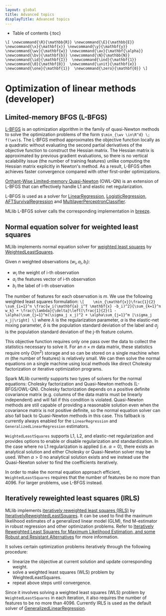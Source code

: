 ```yaml
---
layout: global
title: Advanced topics
displayTitle: Advanced topics
---
```


* Table of contents
{:toc}

`\[
\newcommand{\R}{\mathbb{R}}
\newcommand{\E}{\mathbb{E}} 
\newcommand{\x}{\mathbf{x}}
\newcommand{\y}{\mathbf{y}}
\newcommand{\wv}{\mathbf{w}}
\newcommand{\av}{\mathbf{\alpha}}
\newcommand{\bv}{\mathbf{b}}
\newcommand{\N}{\mathbb{N}}
\newcommand{\id}{\mathbf{I}} 
\newcommand{\ind}{\mathbf{1}} 
\newcommand{\0}{\mathbf{0}} 
\newcommand{\unit}{\mathbf{e}} 
\newcommand{\one}{\mathbf{1}} 
\newcommand{\zero}{\mathbf{0}}
\]`

# Optimization of linear methods (developer)

## Limited-memory BFGS (L-BFGS)
[L-BFGS](http://en.wikipedia.org/wiki/Limited-memory_BFGS) is an optimization 
algorithm in the family of quasi-Newton methods to solve the optimization problems of the form 
`$\min_{\wv \in\R^d} \; f(\wv)$`. The L-BFGS method approximates the objective function locally as a 
quadratic without evaluating the second partial derivatives of the objective function to construct the 
Hessian matrix. The Hessian matrix is approximated by previous gradient evaluations, so there is no 
vertical scalability issue (the number of training features) unlike computing the Hessian matrix 
explicitly in Newton's method. As a result, L-BFGS often achieves faster convergence compared with 
other first-order optimizations.

[Orthant-Wise Limited-memory
Quasi-Newton](http://research-srv.microsoft.com/en-us/um/people/jfgao/paper/icml07scalable.pdf)
(OWL-QN) is an extension of L-BFGS that can effectively handle L1 and elastic net regularization.

L-BFGS is used as a solver for [LinearRegression](api/scala/index.html#org.apache.spark.ml.regression.LinearRegression),
[LogisticRegression](api/scala/index.html#org.apache.spark.ml.classification.LogisticRegression),
[AFTSurvivalRegression](api/scala/index.html#org.apache.spark.ml.regression.AFTSurvivalRegression)
and [MultilayerPerceptronClassifier](api/scala/index.html#org.apache.spark.ml.classification.MultilayerPerceptronClassifier).

MLlib L-BFGS solver calls the corresponding implementation in [breeze](https://github.com/scalanlp/breeze/blob/master/math/src/main/scala/breeze/optimize/LBFGS.scala).

## Normal equation solver for weighted least squares

MLlib implements normal equation solver for [weighted least squares](https://en.wikipedia.org/wiki/Least_squares#Weighted_least_squares) by [WeightedLeastSquares]({{site.SPARK_GITHUB_URL}}/blob/v{{site.SPARK_VERSION_SHORT}}/mllib/src/main/scala/org/apache/spark/ml/optim/WeightedLeastSquares.scala).

Given $n$ weighted observations $(w_i, a_i, b_i)$:

* $w_i$ the weight of i-th observation
* $a_i$ the features vector of i-th observation
* $b_i$ the label of i-th observation

The number of features for each observation is $m$. We use the following weighted least squares formulation:
`\[   
\min_{\mathbf{x}}\frac{1}{2} \sum_{i=1}^n \frac{w_i(\mathbf{a}_i^T \mathbf{x} -b_i)^2}{\sum_{k=1}^n w_k} + \frac{\lambda}{\delta}\left[\frac{1}{2}(1 - \alpha)\sum_{j=1}^m(\sigma_j x_j)^2 + \alpha\sum_{j=1}^m |\sigma_j x_j|\right]
\]`
where $\lambda$ is the regularization parameter, $\alpha$ is the elastic-net mixing parameter, $\delta$ is the population standard deviation of the label
and $\sigma_j$ is the population standard deviation of the j-th feature column.

This objective function requires only one pass over the data to collect the statistics necessary to solve it. For an
$n \times m$ data matrix, these statistics require only $O(m^2)$ storage and so can be stored on a single machine when $m$ (the number of features) is
relatively small. We can then solve the normal equations on a single machine using local methods like direct Cholesky factorization or iterative optimization programs.

Spark MLlib currently supports two types of solvers for the normal equations: Cholesky factorization and Quasi-Newton methods (L-BFGS/OWL-QN). Cholesky factorization
depends on a positive definite covariance matrix (e.g. columns of the data matrix must be linearly independent) and will fail if this condition is violated. Quasi-Newton methods
are still capable of providing a reasonable solution even when the covariance matrix is not positive definite, so the normal equation solver can also fall back to 
Quasi-Newton methods in this case. This fallback is currently always enabled for the `LinearRegression` and `GeneralizedLinearRegression` estimators.

`WeightedLeastSquares` supports L1, L2, and elastic-net regularization and provides options to enable or disable regularization and standardization. In the case where no 
L1 regularization is applied (i.e. $\alpha = 0$), there exists an analytical solution and either Cholesky or Quasi-Newton solver may be used. When $\alpha > 0$ no analytical 
solution exists and we instead use the Quasi-Newton solver to find the coefficients iteratively. 

In order to make the normal equation approach efficient, `WeightedLeastSquares` requires that the number of features be no more than 4096. For larger problems, use L-BFGS instead.

## Iteratively reweighted least squares (IRLS)

MLlib implements [iteratively reweighted least squares (IRLS)](https://en.wikipedia.org/wiki/Iteratively_reweighted_least_squares) by [IterativelyReweightedLeastSquares]({{site.SPARK_GITHUB_URL}}/blob/v{{site.SPARK_VERSION_SHORT}}/mllib/src/main/scala/org/apache/spark/ml/optim/IterativelyReweightedLeastSquares.scala).
It can be used to find the maximum likelihood estimates of a generalized linear model (GLM), find M-estimator in robust regression and other optimization problems.
Refer to [Iteratively Reweighted Least Squares for Maximum Likelihood Estimation, and some Robust and Resistant Alternatives](http://www.jstor.org/stable/2345503) for more information.

It solves certain optimization problems iteratively through the following procedure:

* linearize the objective at current solution and update corresponding weight.
* solve a weighted least squares (WLS) problem by WeightedLeastSquares.
* repeat above steps until convergence.

Since it involves solving a weighted least squares (WLS) problem by `WeightedLeastSquares` in each iteration,
it also requires the number of features to be no more than 4096.
Currently IRLS is used as the default solver of [GeneralizedLinearRegression](api/scala/index.html#org.apache.spark.ml.regression.GeneralizedLinearRegression).
